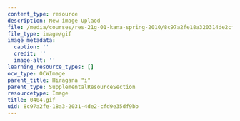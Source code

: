 ```yaml
---
content_type: resource
description: New image Uplaod
file: /media/courses/res-21g-01-kana-spring-2010/8c97a2fe18a320314de2cfd9e35df9bb_0404.gif
file_type: image/gif
image_metadata:
  caption: ''
  credit: ''
  image-alt: ''
learning_resource_types: []
ocw_type: OCWImage
parent_title: Hiragana "i"
parent_type: SupplementalResourceSection
resourcetype: Image
title: 0404.gif
uid: 8c97a2fe-18a3-2031-4de2-cfd9e35df9bb
---
```

